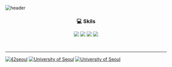 
![header](https://capsule-render.vercel.app/api?height=270&type=waving&color=gradient&customColorList=0,2,2,5,30&text=Kuokka)

<h3 align="center">
  💻  Skils
</h3>
<p align="center">
  <img src="https://img.shields.io/badge/C/C++-FF9900?logo=cplusplus"/>
  <img src="https://img.shields.io/badge/Python-FF6600?logo=python"/>
  <img src="https://img.shields.io/badge/Linux-blue?logo=linux"/>
  <img src="https://img.shields.io/badge/Shell-33CCFF?logo=powershell"/>
</p>

<br />


<hr />

[![42seoul](https://img.shields.io/badge/42Seoul-Cadet-white?style=flat&logo=42&)](https://42seoul.kr/seoul42/main/view)
[![University of Seoul](https://img.shields.io/badge/university_of_seoul-Student-white?style=flat)](https://www.uos.ac.kr/main.do) 
[![University of Seoul](https://img.shields.io/badge/UOS_Parallel_SW_Lab-Research_Assistant-white?style=flat)](https://www.uos.ac.kr/main.do) 
